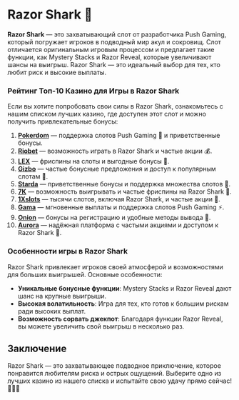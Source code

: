 # Razor Shark 🦈

**Razor Shark** — это захватывающий слот от разработчика Push Gaming, который погружает игроков в подводный мир акул и сокровищ. Слот отличается оригинальным игровым процессом и предлагает такие функции, как Mystery Stacks и Razor Reveal, которые увеличивают шансы на выигрыш. Razor Shark — это идеальный выбор для тех, кто любит риск и высокие выплаты.

### Рейтинг Топ-10 Казино для Игры в Razor Shark

Если вы хотите попробовать свои силы в Razor Shark, ознакомьтесь с нашим списком лучших казино, где доступен этот слот и можно получить привлекательные бонусы:

1. **[Pokerdom](https://brandplay.link/4k77v2yx)** — поддержка слотов Push Gaming 🎲 и приветственные бонусы.
2. **[Riobet](https://brandplay.link/7xBLTPyj)** — возможность играть в Razor Shark и частые акции 💰.
3. **[LEX](https://brandplay.link/zW4hdDFV)** — фриспины на слоты и выгодные бонусы 🎉.
4. **[Gizbo](https://brandplay.link/bprXw4YV)** — частые бонусные предложения и доступ к популярным слотам 🎁.
5. **[Starda](https://brandplay.link/fB7xwRFL)** — приветственные бонусы и поддержка множества слотов 🎈.
6. **[7K](https://brandplay.link/BvQyFShp)** — возможность выигрывать и частые фриспины на Razor Shark 🎯.
7. **[1Xslots](https://brandplay.link/hSB1khtr)** — тысячи слотов, включая Razor Shark, и частые акции 🌟.
8. **[Gama](https://brandplay.link/j6NMKsDz)** — мгновенные выплаты и поддержка слотов Push Gaming ⚡.
9. **[Onion](https://brandplay.link/zBGRVpQ9)** — бонусы на регистрацию и удобные методы вывода 🎰.
10. **[Aurora](https://10trafic-stat2.com/click/668546556bcc6313411604bd/6766/13032/subaccount)** — надёжная платформа с частыми акциями и доступом к Razor Shark 💎.

### Особенности игры в Razor Shark

Razor Shark привлекает игроков своей атмосферой и возможностями для больших выигрышей. Основные особенности:
- **Уникальные бонусные функции**: Mystery Stacks и Razor Reveal дают шанс на крупные выигрыши.
- **Высокая волатильность**: Игра для тех, кто готов к большим рискам ради высоких выплат.
- **Возможность сорвать джекпот**: Благодаря функции Razor Reveal, вы можете увеличить свой выигрыш в несколько раз.

## Заключение

Razor Shark — это захватывающее подводное приключение, которое понравится любителям риска и острых ощущений. Выберите одно из лучших казино из нашего списка и испытайте свою удачу прямо сейчас! 🎉🎰💸
